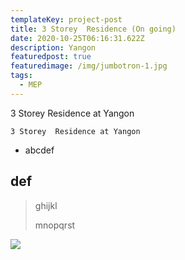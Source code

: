 ```yaml
---
templateKey: project-post
title: 3 Storey  Residence (On going)
date: 2020-10-25T06:16:31.622Z
description: Yangon
featuredpost: true
featuredimage: /img/jumbotron-1.jpg
tags:
  - MEP
---
```

3 Storey  Residence at Yangon

```
3 Storey  Residence at Yangon
```



* abcdef

## def

> ghijkl
>
> mnopqrst

![](/img/jumbotron-1.jpg)